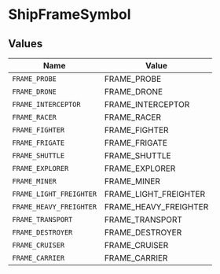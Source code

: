 # ShipFrameSymbol


## Values

| Name                    | Value                   |
| ----------------------- | ----------------------- |
| `FRAME_PROBE`           | FRAME_PROBE             |
| `FRAME_DRONE`           | FRAME_DRONE             |
| `FRAME_INTERCEPTOR`     | FRAME_INTERCEPTOR       |
| `FRAME_RACER`           | FRAME_RACER             |
| `FRAME_FIGHTER`         | FRAME_FIGHTER           |
| `FRAME_FRIGATE`         | FRAME_FRIGATE           |
| `FRAME_SHUTTLE`         | FRAME_SHUTTLE           |
| `FRAME_EXPLORER`        | FRAME_EXPLORER          |
| `FRAME_MINER`           | FRAME_MINER             |
| `FRAME_LIGHT_FREIGHTER` | FRAME_LIGHT_FREIGHTER   |
| `FRAME_HEAVY_FREIGHTER` | FRAME_HEAVY_FREIGHTER   |
| `FRAME_TRANSPORT`       | FRAME_TRANSPORT         |
| `FRAME_DESTROYER`       | FRAME_DESTROYER         |
| `FRAME_CRUISER`         | FRAME_CRUISER           |
| `FRAME_CARRIER`         | FRAME_CARRIER           |